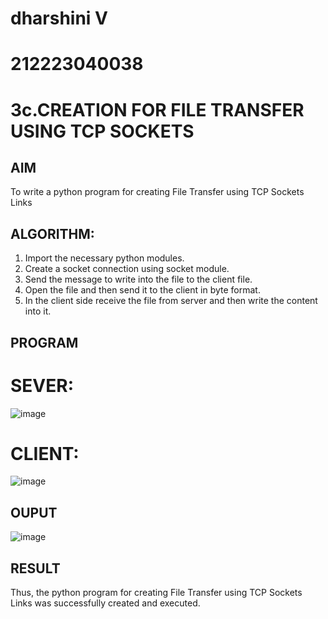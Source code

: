# dharshini V
# 212223040038
# 3c.CREATION FOR FILE TRANSFER USING TCP SOCKETS
## AIM
To write a python program for creating File Transfer using TCP Sockets Links
## ALGORITHM:
1. Import the necessary python modules.
2. Create a socket connection using socket module.
3. Send the message to write into the file to the client file.
4. Open the file and then send it to the client in byte format.
5. In the client side receive the file from server and then write the content into it.
## PROGRAM
# SEVER:
![image](https://github.com/dharsh-create/3c.FILE_TRANSFER_USING_TCP_SOCKETS/assets/144217078/0f6e1d90-32c5-4cc4-9893-5a0ce63a7dd0)
# CLIENT:
![image](https://github.com/dharsh-create/3c.FILE_TRANSFER_USING_TCP_SOCKETS/assets/144217078/625fb1f0-1052-4f68-9b56-8766243c40b8)

## OUPUT
![image](https://github.com/dharsh-create/3c.FILE_TRANSFER_USING_TCP_SOCKETS/assets/144217078/433e8213-2139-4a5f-a9e9-bcffbeecd926)

## RESULT
Thus, the python program for creating File Transfer using TCP Sockets Links was 
successfully created and executed.
